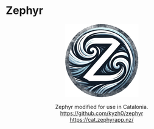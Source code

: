 # Zephyr

<p align="center">
<a href="https://cat.zephyrapp.nz/">
  <img src="https://github.com/kyzh0/zephyr/blob/main/client/public/logo192.png?raw=true" />
  </a>
</p>

<p align="center">
Zephyr modified for use in Catalonia.
<br/>
 <a href="https://github.com/kyzh0/zephyr">https://github.com/kyzh0/zephyr</a> 
<br/>
 <a href="https://cat.zephyrapp.nz/">https://cat.zephyrapp.nz/</a> 
</p>
